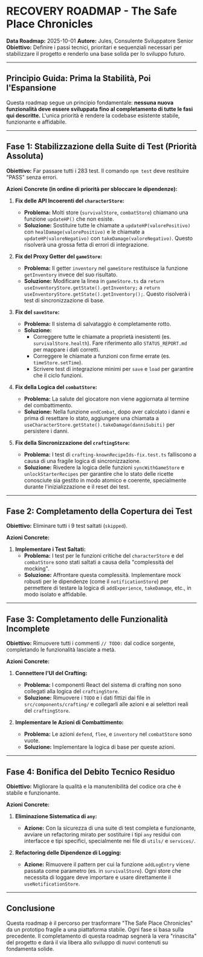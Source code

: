 # RECOVERY ROADMAP - The Safe Place Chronicles

**Data Roadmap:** 2025-10-01
**Autore:** Jules, Consulente Sviluppatore Senior
**Obiettivo:** Definire i passi tecnici, prioritari e sequenziali necessari per stabilizzare il progetto e renderlo una base solida per lo sviluppo futuro.

---

## Principio Guida: Prima la Stabilità, Poi l'Espansione

Questa roadmap segue un principio fondamentale: **nessuna nuova funzionalità deve essere sviluppata fino al completamento di tutte le fasi qui descritte.** L'unica priorità è rendere la codebase esistente stabile, funzionante e affidabile.

---

## Fase 1: Stabilizzazione della Suite di Test (Priorità Assoluta)

**Obiettivo:** Far passare tutti i 283 test. Il comando `npm test` deve restituire "PASS" senza errori.

**Azioni Concrete (in ordine di priorità per sbloccare le dipendenze):**

1.  **Fix delle API Incoerenti del `characterStore`:**
    *   **Problema:** Molti store (`survivalStore`, `combatStore`) chiamano una funzione `updateHP()` che non esiste.
    *   **Soluzione:** Sostituire tutte le chiamate a `updateHP(valorePositivo)` con `healDamage(valorePositivo)` e le chiamate a `updateHP(valoreNegativo)` con `takeDamage(valoreNegativo)`. Questo risolverà una grossa fetta di errori di integrazione.

2.  **Fix del Proxy Getter del `gameStore`:**
    *   **Problema:** Il getter `inventory` nel `gameStore` restituisce la funzione `getInventory` invece del suo risultato.
    *   **Soluzione:** Modificare la linea in `gameStore.ts` da `return useInventoryStore.getState().getInventory;` a `return useInventoryStore.getState().getInventory();`. Questo risolverà i test di sincronizzazione di base.

3.  **Fix del `saveStore`:**
    *   **Problema:** Il sistema di salvataggio è completamente rotto.
    *   **Soluzione:**
        *   Correggere tutte le chiamate a proprietà inesistenti (es. `survivalStore.health`). Fare riferimento allo `STATUS_REPORT.md` per mappare i dati corretti.
        *   Correggere le chiamate a funzioni con firme errate (es. `timeStore.setTime`).
        *   Scrivere test di integrazione minimi per `save` e `load` per garantire che il ciclo funzioni.

4.  **Fix della Logica del `combatStore`:**
    *   **Problema:** La salute del giocatore non viene aggiornata al termine del combattimento.
    *   **Soluzione:** Nella funzione `endCombat`, dopo aver calcolato i danni e prima di resettare lo stato, aggiungere una chiamata a `useCharacterStore.getState().takeDamage(danniSubiti)` per persistere i danni.

5.  **Fix della Sincronizzazione del `craftingStore`:**
    *   **Problema:** I test di `crafting-knownRecipeIds-fix.test.ts` falliscono a causa di una fragile logica di sincronizzazione.
    *   **Soluzione:** Rivedere la logica delle funzioni `syncWithGameStore` e `unlockStarterRecipes` per garantire che lo stato delle ricette conosciute sia gestito in modo atomico e coerente, specialmente durante l'inizializzazione e il reset dei test.

---

## Fase 2: Completamento della Copertura dei Test

**Obiettivo:** Eliminare tutti i 9 test saltati (`skipped`).

**Azioni Concrete:**

1.  **Implementare i Test Saltati:**
    *   **Problema:** I test per le funzioni critiche del `characterStore` e del `combatStore` sono stati saltati a causa della "complessità del mocking".
    *   **Soluzione:** Affrontare questa complessità. Implementare mock robusti per le dipendenze (come il `notificationStore`) per permettere di testare la logica di `addExperience`, `takeDamage`, etc., in modo isolato e affidabile.

---

## Fase 3: Completamento delle Funzionalità Incomplete

**Obiettivo:** Rimuovere tutti i commenti `// TODO:` dal codice sorgente, completando le funzionalità lasciate a metà.

**Azioni Concrete:**

1.  **Connettere l'UI del Crafting:**
    *   **Problema:** I componenti React del sistema di crafting non sono collegati alla logica del `craftingStore`.
    *   **Soluzione:** Rimuovere i `TODO` e i dati fittizi dai file in `src/components/crafting/` e collegarli alle azioni e ai selettori reali del `craftingStore`.

2.  **Implementare le Azioni di Combattimento:**
    *   **Problema:** Le azioni `defend`, `flee`, e `inventory` nel `combatStore` sono vuote.
    *   **Soluzione:** Implementare la logica di base per queste azioni.

---

## Fase 4: Bonifica del Debito Tecnico Residuo

**Obiettivo:** Migliorare la qualità e la manutenibilità del codice ora che è stabile e funzionante.

**Azioni Concrete:**

1.  **Eliminazione Sistematica di `any`:**
    *   **Azione:** Con la sicurezza di una suite di test completa e funzionante, avviare un refactoring mirato per sostituire i tipi `any` residui con interfacce e tipi specifici, specialmente nei file di `utils/` e `services/`.

2.  **Refactoring delle Dipendenze di Logging:**
    *   **Azione:** Rimuovere il pattern per cui la funzione `addLogEntry` viene passata come parametro (es. in `survivalStore`). Ogni store che necessita di loggare deve importare e usare direttamente il `useNotificationStore`.

---

## Conclusione

Questa roadmap è il percorso per trasformare "The Safe Place Chronicles" da un prototipo fragile a una piattaforma stabile. Ogni fase si basa sulla precedente. Il completamento di questa roadmap segnerà la vera "rinascita" del progetto e darà il via libera allo sviluppo di nuovi contenuti su fondamenta solide.